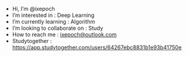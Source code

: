 - Hi, I’m @ixepoch
- I’m interested in : Deep Learning
- I’m currently learning : Algorithm
- I’m looking to collaborate on : Study
- How to reach me : ixepoch@outlook.com
- Studytogether :  https://app.studytogether.com/users/64267ebc8831b1e93b41750e

<!---
ixepoch/ixepoch is a ✨ special ✨ repository because its `README.md` (this file) appears on your GitHub profile.
You can click the Preview link to take a look at your changes.
--->
